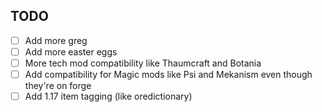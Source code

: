 ## TODO
 - [ ] Add more greg
 - [ ] Add more easter eggs
 - [ ] More tech mod compatibility like Thaumcraft and Botania
 - [ ] Add compatibility for Magic mods like Psi and Mekanism even though they're on forge
 - [ ] Add 1.17 item tagging (like oredictionary)
